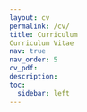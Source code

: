 ```yaml
---
layout: cv
permalink: /cv/
title: Curriculum 
Curriculum Vitae
nav: true
nav_order: 5
cv_pdf:
description:
toc:
  sidebar: left
---
```

